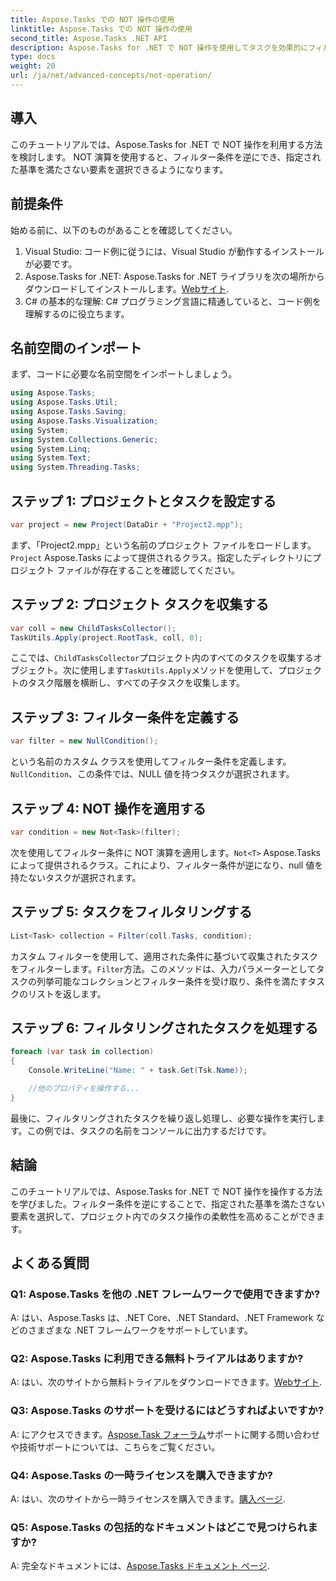 ```yaml
---
title: Aspose.Tasks での NOT 操作の使用
linktitle: Aspose.Tasks での NOT 操作の使用
second_title: Aspose.Tasks .NET API
description: Aspose.Tasks for .NET で NOT 操作を使用してタスクを効果的にフィルタリングする方法を学びます。今すぐプロジェクト管理機能を強化してください。
type: docs
weight: 20
url: /ja/net/advanced-concepts/not-operation/
---
```

## 導入

このチュートリアルでは、Aspose.Tasks for .NET で NOT 操作を利用する方法を検討します。 NOT 演算を使用すると、フィルター条件を逆にでき、指定された基準を満たさない要素を選択できるようになります。

## 前提条件

始める前に、以下のものがあることを確認してください。

1. Visual Studio: コード例に従うには、Visual Studio が動作するインストールが必要です。
2.  Aspose.Tasks for .NET: Aspose.Tasks for .NET ライブラリを次の場所からダウンロードしてインストールします。[Webサイト](https://releases.aspose.com/tasks/net/).
3. C# の基本的な理解: C# プログラミング言語に精通していると、コード例を理解するのに役立ちます。

## 名前空間のインポート

まず、コードに必要な名前空間をインポートしましょう。

```csharp
using Aspose.Tasks;
using Aspose.Tasks.Util;
using Aspose.Tasks.Saving;
using Aspose.Tasks.Visualization;
using System;
using System.Collections.Generic;
using System.Linq;
using System.Text;
using System.Threading.Tasks;
```

## ステップ 1: プロジェクトとタスクを設定する

```csharp
var project = new Project(DataDir + "Project2.mpp");
```

まず、「Project2.mpp」という名前のプロジェクト ファイルをロードします。`Project` Aspose.Tasks によって提供されるクラス。指定したディレクトリにプロジェクト ファイルが存在することを確認してください。

## ステップ 2: プロジェクト タスクを収集する

```csharp
var coll = new ChildTasksCollector();
TaskUtils.Apply(project.RootTask, coll, 0);
```

ここでは、`ChildTasksCollector`プロジェクト内のすべてのタスクを収集するオブジェクト。次に使用します`TaskUtils.Apply`メソッドを使用して、プロジェクトのタスク階層を横断し、すべての子タスクを収集します。

## ステップ 3: フィルター条件を定義する

```csharp
var filter = new NullCondition();
```

という名前のカスタム クラスを使用してフィルター条件を定義します。`NullCondition`、この条件では、NULL 値を持つタスクが選択されます。

## ステップ 4: NOT 操作を適用する

```csharp
var condition = new Not<Task>(filter);
```

次を使用してフィルター条件に NOT 演算を適用します。`Not<T>` Aspose.Tasks によって提供されるクラス。これにより、フィルター条件が逆になり、null 値を持たないタスクが選択されます。

## ステップ 5: タスクをフィルタリングする

```csharp
List<Task> collection = Filter(coll.Tasks, condition);
```

カスタム フィルターを使用して、適用された条件に基づいて収集されたタスクをフィルターします。`Filter`方法。このメソッドは、入力パラメーターとしてタスクの列挙可能なコレクションとフィルター条件を受け取り、条件を満たすタスクのリストを返します。

## ステップ 6: フィルタリングされたタスクを処理する

```csharp
foreach (var task in collection)
{
    Console.WriteLine("Name: " + task.Get(Tsk.Name));

    //他のプロパティを操作する...
}
```

最後に、フィルタリングされたタスクを繰り返し処理し、必要な操作を実行します。この例では、タスクの名前をコンソールに出力するだけです。

## 結論

このチュートリアルでは、Aspose.Tasks for .NET で NOT 操作を操作する方法を学びました。フィルター条件を逆にすることで、指定された基準を満たさない要素を選択して、プロジェクト内でのタスク操作の柔軟性を高めることができます。

## よくある質問

### Q1: Aspose.Tasks を他の .NET フレームワークで使用できますか?

A: はい、Aspose.Tasks は、.NET Core、.NET Standard、.NET Framework などのさまざまな .NET フレームワークをサポートしています。

### Q2: Aspose.Tasks に利用できる無料トライアルはありますか?

 A: はい、次のサイトから無料トライアルをダウンロードできます。[Webサイト](https://releases.aspose.com/).

### Q3: Aspose.Tasks のサポートを受けるにはどうすればよいですか?

 A: にアクセスできます。[Aspose.Task フォーラム](https://forum.aspose.com/c/tasks/15)サポートに関する問い合わせや技術サポートについては、こちらをご覧ください。

### Q4: Aspose.Tasks の一時ライセンスを購入できますか?

 A: はい、次のサイトから一時ライセンスを購入できます。[購入ページ](https://purchase.aspose.com/temporary-license/).

### Q5: Aspose.Tasks の包括的なドキュメントはどこで見つけられますか?

 A: 完全なドキュメントには、[Aspose.Tasks ドキュメント ページ](https://reference.aspose.com/tasks/net/).